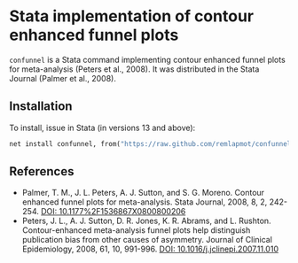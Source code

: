 # Stata implementation of contour enhanced funnel plots

`confunnel` is a Stata command implementing contour enhanced funnel plots for meta-analysis (Peters et al., 2008). It was distributed in the Stata Journal (Palmer et al., 2008).

## Installation
To install, issue in Stata (in versions 13 and above):
``` stata
net install confunnel, from("https://raw.github.com/remlapmot/confunnel-stata/master/")
```

## References
- Palmer, T. M., J. L. Peters, A. J. Sutton, and S. G. Moreno. Contour enhanced funnel plots for meta-analysis. Stata Journal, 2008, 8, 2, 242-254. [DOI: 10.1177%2F1536867X0800800206](https://doi.org/10.1177%2F1536867X0800800206)
- Peters, J. L., A. J. Sutton, D. R. Jones, K. R. Abrams, and L. Rushton. Contour-enhanced meta-analysis funnel plots help distinguish publication bias from other causes of asymmetry. Journal of Clinical Epidemiology, 2008, 61, 10, 991-996. [DOI: 10.1016/j.jclinepi.2007.11.010](https://doi.org/10.1016/j.jclinepi.2007.11.010)
